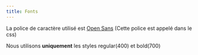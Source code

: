 ```yaml
---
title: Fonts
---
```


La police de caractère utilisé est [Open Sans](https://fonts.google.com/specimen/Open+Sans?selection.family=Open+Sans) 
(Cette police est appelé dans le css)

Nous utilisons **uniquement** les styles regular(400) et bold(700) 
